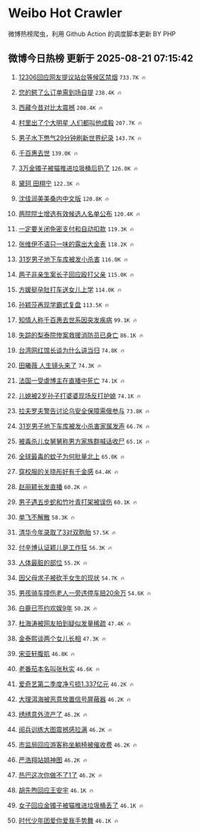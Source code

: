# Weibo Hot Crawler 



微博热榜爬虫，利用 Github Action 的调度脚本更新 BY PHP 


## 微博今日热榜 更新于 2025-08-21 07:15:42 
1. [12306回应网友提议站台等候区禁烟](https://s.weibo.com/weibo?q=%2312306%E5%9B%9E%E5%BA%94%E7%BD%91%E5%8F%8B%E6%8F%90%E8%AE%AE%E7%AB%99%E5%8F%B0%E7%AD%89%E5%80%99%E5%8C%BA%E7%A6%81%E7%83%9F%23&t=31&band_rank=1&Refer=top) `733.7K 🔥` 

1. [您的鳄了么订单需到场自提](https://s.weibo.com/weibo?q=%23%E6%82%A8%E7%9A%84%E9%B3%84%E4%BA%86%E4%B9%88%E8%AE%A2%E5%8D%95%E9%9C%80%E5%88%B0%E5%9C%BA%E8%87%AA%E6%8F%90%23&t=31&band_rank=2&Refer=top) `238.4K 🔥` 

1. [西藏今昔对比太震撼](https://s.weibo.com/weibo?q=%23%E8%A5%BF%E8%97%8F%E4%BB%8A%E6%98%94%E5%AF%B9%E6%AF%94%E5%A4%AA%E9%9C%87%E6%92%BC%23&t=31&band_rank=3&Refer=top) `208.4K 🔥` 

1. [村里出了个大明星 人们都叫他成毅](https://s.weibo.com/weibo?q=%E6%9D%91%E9%87%8C%E5%87%BA%E4%BA%86%E4%B8%AA%E5%A4%A7%E6%98%8E%E6%98%9F%20%E4%BA%BA%E4%BB%AC%E9%83%BD%E5%8F%AB%E4%BB%96%E6%88%90%E6%AF%85&t=31&band_rank=4&Refer=top) `207.7K 🔥` 

1. [男子水下憋气29分钟刷新世界纪录](https://s.weibo.com/weibo?q=%23%E7%94%B7%E5%AD%90%E6%B0%B4%E4%B8%8B%E6%86%8B%E6%B0%9429%E5%88%86%E9%92%9F%E5%88%B7%E6%96%B0%E4%B8%96%E7%95%8C%E7%BA%AA%E5%BD%95%23&t=31&band_rank=5&Refer=top) `143.7K 🔥` 

1. [千百惠去世](https://s.weibo.com/weibo?q=%23%E5%8D%83%E7%99%BE%E6%83%A0%E5%8E%BB%E4%B8%96%23&t=31&band_rank=6&Refer=top) `139.0K 🔥` 

1. [3万金镯子被猫推进垃圾桶后扔了](https://s.weibo.com/weibo?q=%233%E4%B8%87%E9%87%91%E9%95%AF%E5%AD%90%E8%A2%AB%E7%8C%AB%E6%8E%A8%E8%BF%9B%E5%9E%83%E5%9C%BE%E6%A1%B6%E5%90%8E%E6%89%94%E4%BA%86%23&t=31&band_rank=7&Refer=top) `126.0K 🔥` 

1. [黛珂 田栩宁](https://s.weibo.com/weibo?q=%E9%BB%9B%E7%8F%82%20%E7%94%B0%E6%A0%A9%E5%AE%81&t=31&band_rank=8&Refer=top) `122.3K 🔥` 

1. [沈佳润美美桑内中文版](https://s.weibo.com/weibo?q=%23%E6%B2%88%E4%BD%B3%E6%B6%A6%E7%BE%8E%E7%BE%8E%E6%A1%91%E5%86%85%E4%B8%AD%E6%96%87%E7%89%88%23&t=31&band_rank=9&Refer=top) `120.8K 🔥` 

1. [两院院士增选有效候选人名单公布](https://s.weibo.com/weibo?q=%23%E4%B8%A4%E9%99%A2%E9%99%A2%E5%A3%AB%E5%A2%9E%E9%80%89%E6%9C%89%E6%95%88%E5%80%99%E9%80%89%E4%BA%BA%E5%90%8D%E5%8D%95%E5%85%AC%E5%B8%83%23&t=31&band_rank=10&Refer=top) `120.4K 🔥` 

1. [一定要关闭免密支付和自动扣款](https://s.weibo.com/weibo?q=%E4%B8%80%E5%AE%9A%E8%A6%81%E5%85%B3%E9%97%AD%E5%85%8D%E5%AF%86%E6%94%AF%E4%BB%98%E5%92%8C%E8%87%AA%E5%8A%A8%E6%89%A3%E6%AC%BE&t=31&band_rank=11&Refer=top) `119.3K 🔥` 

1. [张维伊不语只一味的露出大金表](https://s.weibo.com/weibo?q=%23%E5%BC%A0%E7%BB%B4%E4%BC%8A%E4%B8%8D%E8%AF%AD%E5%8F%AA%E4%B8%80%E5%91%B3%E7%9A%84%E9%9C%B2%E5%87%BA%E5%A4%A7%E9%87%91%E8%A1%A8%23&t=31&band_rank=12&Refer=top) `118.2K 🔥` 

1. [31岁男子地下车库被发小杀害](https://s.weibo.com/weibo?q=%2331%E5%B2%81%E7%94%B7%E5%AD%90%E5%9C%B0%E4%B8%8B%E8%BD%A6%E5%BA%93%E8%A2%AB%E5%8F%91%E5%B0%8F%E6%9D%80%E5%AE%B3%23&t=31&band_rank=13&Refer=top) `116.0K 🔥` 

1. [两子非亲生案长子回应殴打父亲](https://s.weibo.com/weibo?q=%23%E4%B8%A4%E5%AD%90%E9%9D%9E%E4%BA%B2%E7%94%9F%E6%A1%88%E9%95%BF%E5%AD%90%E5%9B%9E%E5%BA%94%E6%AE%B4%E6%89%93%E7%88%B6%E4%BA%B2%23&t=31&band_rank=14&Refer=top) `115.0K 🔥` 

1. [方媛挺孕肚打车送女儿上学](https://s.weibo.com/weibo?q=%23%E6%96%B9%E5%AA%9B%E6%8C%BA%E5%AD%95%E8%82%9A%E6%89%93%E8%BD%A6%E9%80%81%E5%A5%B3%E5%84%BF%E4%B8%8A%E5%AD%A6%23&t=31&band_rank=15&Refer=top) `114.0K 🔥` 

1. [孙颖莎再现学霸式复盘](https://s.weibo.com/weibo?q=%23%E5%AD%99%E9%A2%96%E8%8E%8E%E5%86%8D%E7%8E%B0%E5%AD%A6%E9%9C%B8%E5%BC%8F%E5%A4%8D%E7%9B%98%23&t=31&band_rank=16&Refer=top) `113.5K 🔥` 

1. [知情人称千百惠去世系因突发疾病](https://s.weibo.com/weibo?q=%23%E7%9F%A5%E6%83%85%E4%BA%BA%E7%A7%B0%E5%8D%83%E7%99%BE%E6%83%A0%E5%8E%BB%E4%B8%96%E7%B3%BB%E5%9B%A0%E7%AA%81%E5%8F%91%E7%96%BE%E7%97%85%23&t=31&band_rank=17&Refer=top) `99.1K 🔥` 

1. [失踪的梨泰院惨案救援消防员已身亡](https://s.weibo.com/weibo?q=%23%E5%A4%B1%E8%B8%AA%E7%9A%84%E6%A2%A8%E6%B3%B0%E9%99%A2%E6%83%A8%E6%A1%88%E6%95%91%E6%8F%B4%E6%B6%88%E9%98%B2%E5%91%98%E5%B7%B2%E8%BA%AB%E4%BA%A1%23&t=31&band_rank=18&Refer=top) `86.1K 🔥` 

1. [台湾网红馆长谈为什么讲当归](https://s.weibo.com/weibo?q=%23%E5%8F%B0%E6%B9%BE%E7%BD%91%E7%BA%A2%E9%A6%86%E9%95%BF%E8%B0%88%E4%B8%BA%E4%BB%80%E4%B9%88%E8%AE%B2%E5%BD%93%E5%BD%92%23&t=31&band_rank=19&Refer=top) `74.8K 🔥` 

1. [田曦薇 人生镜头来了](https://s.weibo.com/weibo?q=%E7%94%B0%E6%9B%A6%E8%96%87%20%E4%BA%BA%E7%94%9F%E9%95%9C%E5%A4%B4%E6%9D%A5%E4%BA%86&t=31&band_rank=20&Refer=top) `74.3K 🔥` 

1. [法国一受虐博主在直播中死亡](https://s.weibo.com/weibo?q=%23%E6%B3%95%E5%9B%BD%E4%B8%80%E5%8F%97%E8%99%90%E5%8D%9A%E4%B8%BB%E5%9C%A8%E7%9B%B4%E6%92%AD%E4%B8%AD%E6%AD%BB%E4%BA%A1%23&t=31&band_rank=21&Refer=top) `74.1K 🔥` 

1. [儿媳被2岁孙子打婆婆现场反打护媳](https://s.weibo.com/weibo?q=%23%E5%84%BF%E5%AA%B3%E8%A2%AB2%E5%B2%81%E5%AD%99%E5%AD%90%E6%89%93%E5%A9%86%E5%A9%86%E7%8E%B0%E5%9C%BA%E5%8F%8D%E6%89%93%E6%8A%A4%E5%AA%B3%23&t=31&band_rank=22&Refer=top) `74.1K 🔥` 

1. [拉夫罗夫警告讨论乌安全保障需俄参与](https://s.weibo.com/weibo?q=%23%E6%8B%89%E5%A4%AB%E7%BD%97%E5%A4%AB%E8%AD%A6%E5%91%8A%E8%AE%A8%E8%AE%BA%E4%B9%8C%E5%AE%89%E5%85%A8%E4%BF%9D%E9%9A%9C%E9%9C%80%E4%BF%84%E5%8F%82%E4%B8%8E%23&t=31&band_rank=23&Refer=top) `73.8K 🔥` 

1. [31岁男子地下车库被发小杀害家属发声](https://s.weibo.com/weibo?q=%2331%E5%B2%81%E7%94%B7%E5%AD%90%E5%9C%B0%E4%B8%8B%E8%BD%A6%E5%BA%93%E8%A2%AB%E5%8F%91%E5%B0%8F%E6%9D%80%E5%AE%B3%E5%AE%B6%E5%B1%9E%E5%8F%91%E5%A3%B0%23&t=31&band_rank=24&Refer=top) `66.7K 🔥` 

1. [被毒杀儿女舅舅称男方家族群喊话收尸](https://s.weibo.com/weibo?q=%23%E8%A2%AB%E6%AF%92%E6%9D%80%E5%84%BF%E5%A5%B3%E8%88%85%E8%88%85%E7%A7%B0%E7%94%B7%E6%96%B9%E5%AE%B6%E6%97%8F%E7%BE%A4%E5%96%8A%E8%AF%9D%E6%94%B6%E5%B0%B8%23&t=31&band_rank=25&Refer=top) `65.1K 🔥` 

1. [全球最毒的蚊子为何批量北上](https://s.weibo.com/weibo?q=%23%E5%85%A8%E7%90%83%E6%9C%80%E6%AF%92%E7%9A%84%E8%9A%8A%E5%AD%90%E4%B8%BA%E4%BD%95%E6%89%B9%E9%87%8F%E5%8C%97%E4%B8%8A%23&t=31&band_rank=26&Refer=top) `65.0K 🔥` 

1. [穿校服的关晓彤好有千金感](https://s.weibo.com/weibo?q=%E7%A9%BF%E6%A0%A1%E6%9C%8D%E7%9A%84%E5%85%B3%E6%99%93%E5%BD%A4%E5%A5%BD%E6%9C%89%E5%8D%83%E9%87%91%E6%84%9F&t=31&band_rank=27&Refer=top) `64.4K 🔥` 

1. [赵丽颖长发直播](https://s.weibo.com/weibo?q=%23%E8%B5%B5%E4%B8%BD%E9%A2%96%E9%95%BF%E5%8F%91%E7%9B%B4%E6%92%AD%23&t=31&band_rank=28&Refer=top) `60.2K 🔥` 

1. [男子遇五步蛇和竹叶青打架被误伤](https://s.weibo.com/weibo?q=%23%E7%94%B7%E5%AD%90%E9%81%87%E4%BA%94%E6%AD%A5%E8%9B%87%E5%92%8C%E7%AB%B9%E5%8F%B6%E9%9D%92%E6%89%93%E6%9E%B6%E8%A2%AB%E8%AF%AF%E4%BC%A4%23&t=31&band_rank=29&Refer=top) `60.1K 🔥` 

1. [单飞不解散](https://s.weibo.com/weibo?q=%23%E5%8D%95%E9%A3%9E%E4%B8%8D%E8%A7%A3%E6%95%A3%23&t=31&band_rank=30&Refer=top) `58.3K 🔥` 

1. [清华今年录取了3对双胞胎](https://s.weibo.com/weibo?q=%23%E6%B8%85%E5%8D%8E%E4%BB%8A%E5%B9%B4%E5%BD%95%E5%8F%96%E4%BA%863%E5%AF%B9%E5%8F%8C%E8%83%9E%E8%83%8E%23&t=31&band_rank=31&Refer=top) `57.5K 🔥` 

1. [付辛博认证颖儿是工作狂](https://s.weibo.com/weibo?q=%E4%BB%98%E8%BE%9B%E5%8D%9A%E8%AE%A4%E8%AF%81%E9%A2%96%E5%84%BF%E6%98%AF%E5%B7%A5%E4%BD%9C%E7%8B%82&t=31&band_rank=32&Refer=top) `56.3K 🔥` 

1. [人体最脏的部位](https://s.weibo.com/weibo?q=%E4%BA%BA%E4%BD%93%E6%9C%80%E8%84%8F%E7%9A%84%E9%83%A8%E4%BD%8D&t=31&band_rank=33&Refer=top) `55.2K 🔥` 

1. [因父母求子被砍手女生的现状](https://s.weibo.com/weibo?q=%E5%9B%A0%E7%88%B6%E6%AF%8D%E6%B1%82%E5%AD%90%E8%A2%AB%E7%A0%8D%E6%89%8B%E5%A5%B3%E7%94%9F%E7%9A%84%E7%8E%B0%E7%8A%B6&t=31&band_rank=34&Refer=top) `54.7K 🔥` 

1. [男孩骑车撞伤老人一旁违停车赔20余万](https://s.weibo.com/weibo?q=%23%E7%94%B7%E5%AD%A9%E9%AA%91%E8%BD%A6%E6%92%9E%E4%BC%A4%E8%80%81%E4%BA%BA%E4%B8%80%E6%97%81%E8%BF%9D%E5%81%9C%E8%BD%A6%E8%B5%9420%E4%BD%99%E4%B8%87%23&t=31&band_rank=35&Refer=top) `54.6K 🔥` 

1. [白鹿已签约欢娱9年](https://s.weibo.com/weibo?q=%23%E7%99%BD%E9%B9%BF%E5%B7%B2%E7%AD%BE%E7%BA%A6%E6%AC%A2%E5%A8%B19%E5%B9%B4%23&t=31&band_rank=36&Refer=top) `50.2K 🔥` 

1. [杜海涛被网友拍到疑似发量稀疏](https://s.weibo.com/weibo?q=%23%E6%9D%9C%E6%B5%B7%E6%B6%9B%E8%A2%AB%E7%BD%91%E5%8F%8B%E6%8B%8D%E5%88%B0%E7%96%91%E4%BC%BC%E5%8F%91%E9%87%8F%E7%A8%80%E7%96%8F%23&t=31&band_rank=37&Refer=top) `47.4K 🔥` 

1. [金泰熙谈两个女儿长相](https://s.weibo.com/weibo?q=%23%E9%87%91%E6%B3%B0%E7%86%99%E8%B0%88%E4%B8%A4%E4%B8%AA%E5%A5%B3%E5%84%BF%E9%95%BF%E7%9B%B8%23&t=31&band_rank=38&Refer=top) `47.3K 🔥` 

1. [宋亚轩腹肌](https://s.weibo.com/weibo?q=%23%E5%AE%8B%E4%BA%9A%E8%BD%A9%E8%85%B9%E8%82%8C%23&t=31&band_rank=39&Refer=top) `46.8K 🔥` 

1. [老番茄本名叫张秋实](https://s.weibo.com/weibo?q=%E8%80%81%E7%95%AA%E8%8C%84%E6%9C%AC%E5%90%8D%E5%8F%AB%E5%BC%A0%E7%A7%8B%E5%AE%9E&t=31&band_rank=40&Refer=top) `46.6K 🔥` 

1. [爱奇艺第二季度净亏损1.337亿元](https://s.weibo.com/weibo?q=%23%E7%88%B1%E5%A5%87%E8%89%BA%E7%AC%AC%E4%BA%8C%E5%AD%A3%E5%BA%A6%E5%87%80%E4%BA%8F%E6%8D%9F1.337%E4%BA%BF%E5%85%83%23&t=31&band_rank=41&Refer=top) `46.2K 🔥` 

1. [大理洱海被恶意放置信号屏蔽器](https://s.weibo.com/weibo?q=%23%E5%A4%A7%E7%90%86%E6%B4%B1%E6%B5%B7%E8%A2%AB%E6%81%B6%E6%84%8F%E6%94%BE%E7%BD%AE%E4%BF%A1%E5%8F%B7%E5%B1%8F%E8%94%BD%E5%99%A8%23&t=31&band_rank=42&Refer=top) `46.2K 🔥` 

1. [绣绣意外流产了](https://s.weibo.com/weibo?q=%23%E7%BB%A3%E7%BB%A3%E6%84%8F%E5%A4%96%E6%B5%81%E4%BA%A7%E4%BA%86%23&t=31&band_rank=43&Refer=top) `46.2K 🔥` 

1. [阅兵训练大图震撼感拉满](https://s.weibo.com/weibo?q=%23%E9%98%85%E5%85%B5%E8%AE%AD%E7%BB%83%E5%A4%A7%E5%9B%BE%E9%9C%87%E6%92%BC%E6%84%9F%E6%8B%89%E6%BB%A1%23&t=31&band_rank=44&Refer=top) `46.2K 🔥` 

1. [市监局回应游客称坐躺椅被催收费](https://s.weibo.com/weibo?q=%23%E5%B8%82%E7%9B%91%E5%B1%80%E5%9B%9E%E5%BA%94%E6%B8%B8%E5%AE%A2%E7%A7%B0%E5%9D%90%E8%BA%BA%E6%A4%85%E8%A2%AB%E5%82%AC%E6%94%B6%E8%B4%B9%23&t=31&band_rank=45&Refer=top) `46.2K 🔥` 

1. [严浩翔站姐神图](https://s.weibo.com/weibo?q=%E4%B8%A5%E6%B5%A9%E7%BF%94%E7%AB%99%E5%A7%90%E7%A5%9E%E5%9B%BE&t=31&band_rank=46&Refer=top) `46.2K 🔥` 

1. [热巴这次你做不了1了](https://s.weibo.com/weibo?q=%E7%83%AD%E5%B7%B4%E8%BF%99%E6%AC%A1%E4%BD%A0%E5%81%9A%E4%B8%8D%E4%BA%861%E4%BA%86&t=31&band_rank=47&Refer=top) `46.2K 🔥` 

1. [胡先煦回应王安宇](https://s.weibo.com/weibo?q=%23%E8%83%A1%E5%85%88%E7%85%A6%E5%9B%9E%E5%BA%94%E7%8E%8B%E5%AE%89%E5%AE%87%23&t=31&band_rank=48&Refer=top) `46.1K 🔥` 

1. [女子回应金镯子被猫推进垃圾桶丢了](https://s.weibo.com/weibo?q=%23%E5%A5%B3%E5%AD%90%E5%9B%9E%E5%BA%94%E9%87%91%E9%95%AF%E5%AD%90%E8%A2%AB%E7%8C%AB%E6%8E%A8%E8%BF%9B%E5%9E%83%E5%9C%BE%E6%A1%B6%E4%B8%A2%E4%BA%86%23&t=31&band_rank=49&Refer=top) `46.1K 🔥` 

1. [时代少年团爱你爱我手势舞](https://s.weibo.com/weibo?q=%23%E6%97%B6%E4%BB%A3%E5%B0%91%E5%B9%B4%E5%9B%A2%E7%88%B1%E4%BD%A0%E7%88%B1%E6%88%91%E6%89%8B%E5%8A%BF%E8%88%9E%23&t=31&band_rank=50&Refer=top) `46.1K 🔥` 

